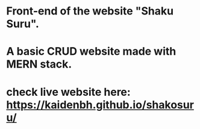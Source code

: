 # Front-end of the website "Shaku Suru". 
# A basic CRUD website made with MERN stack. 
# check live website here: https://kaidenbh.github.io/shakosuru/
